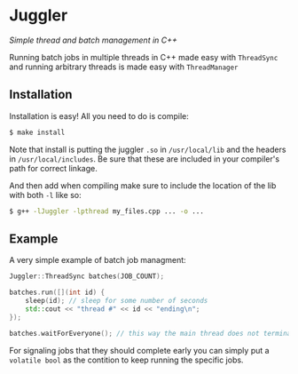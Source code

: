 # Juggler
*Simple thread and batch management in C++*

Running batch jobs in multiple threads in C++ made easy with `ThreadSync` and running arbitrary threads is made easy with `ThreadManager`

## Installation
Installation is easy! All you need to do is compile:
```bash
$ make install
```
Note that install is putting the juggler `.so` in `/usr/local/lib` and the headers in `/usr/local/includes`. Be sure that these are included in your compiler's path for correct linkage.

And then add when compiling make sure to include the location of the lib with both `-l` like so:
```bash
$ g++ -lJuggler -lpthread my_files.cpp ... -o ...
```
## Example
A very simple example of batch job managment:
```C++
Juggler::ThreadSync batches(JOB_COUNT);

batches.run([](int id) {
	sleep(id); // sleep for some number of seconds
	std::cout << "thread #" << id << "ending\n";
});

batches.waitForEveryone(); // this way the main thread does not terminate the program before the child threads are done running.
```
For signaling jobs that they should complete early you can simply put a `volatile bool` as the contition to keep running the specific jobs.